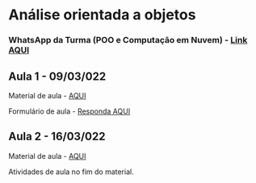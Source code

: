 # Análise orientada a objetos

### WhatsApp da Turma (POO e Computação em Nuvem) - [Link AQUI](https://chat.whatsapp.com/ESCChZ4uP7TKP2qpJGuYhphttps://chat.whatsapp.com/ESCChZ4uP7TKP2qpJGuYhp)

## Aula 1 - 09/03/022

Material de aula - [AQUI](https://github.com/costasilvati/POO/blob/gh-pages/AnOrientaObjetos_2022_aula1.pdf)

Formulário de aula - [Responda AQUI](https://forms.office.com/r/vdipbGS8ns)


## Aula 2 - 16/03/022

Material de aula - [AQUI](https://github.com/costasilvati/POO/blob/gh-pages/AnOrientaObjetos_2022_aula2%20(2).pdf)

Atividades de aula no fim do material.
